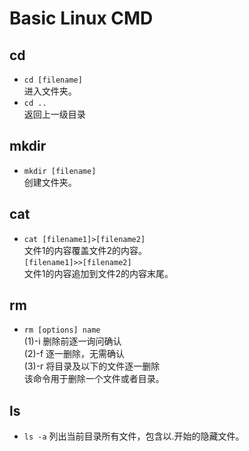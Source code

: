 # Basic Linux CMD
  
## **cd**

* `cd [filename]`  
进入文件夹。
* `cd ..`  
返回上一级目录  

## **mkdir**

* `mkdir [filename]`  
创建文件夹。  

## **cat**

* `cat [filename1]>[filename2]`  
文件1的内容覆盖文件2的内容。  
`[filename1]>>[filename2]`  
文件1的内容追加到文件2的内容末尾。  

## **rm**

* `rm [options] name`  
(1)-i 删除前逐一询问确认  
(2)-f 逐一删除，无需确认  
(3)-r 将目录及以下的文件逐一删除  
该命令用于删除一个文件或者目录。  

## **ls**  

* `ls -a`
列出当前目录所有文件，包含以.开始的隐藏文件。  

